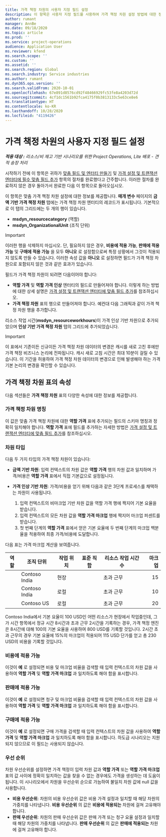 ```yaml
---
title: 가격 책정 차원의 사용자 지정 필드 설정
description: 이 항목은 사용자 지정 필드를 사용하여 가격 책정 차원 설정 방법에 대한 정보를 제공합니다.
author: rumant
manager: AnnBe
ms.date: 09/18/2020
ms.topic: article
ms.prod: ''
ms.service: project-operations
audience: Application User
ms.reviewer: kfend
ms.search.scope: ''
ms.custom: ''
ms.assetid: ''
ms.search.region: Global
ms.search.industry: Service industries
ms.author: rumant
ms.dyn365.ops.version: ''
ms.search.validFrom: 2020-10-01
ms.openlocfilehash: 67e891d8576cd92f48466929fc53fe8a4203d72d
ms.sourcegitcommit: 4cf1dc1561b92fca4175f0b3813133c5e63ce8e6
ms.translationtype: HT
ms.contentlocale: ko-KR
ms.lasthandoff: 10/28/2020
ms.locfileid: "4119426"
---
```

# <a name="set-up-custom-fields-as-pricing-dimensions"></a>가격 책정 차원의 사용자 지정 필드 설정

_**적용 대상 :** 리소스/비 재고 기반 시나리오를 위한 Project Operations, Lite 배포 - 견적 송장 처리_

시작하기 전에 이 항목은 귀하가 [맞춤 필드 및 엔터티 만들기](create-custom-fields-entities-pricing-dimensions.md) 및 [가격 설정 및 트랜잭션 엔터티에 필수 맞춤 필드 추가](add-custom-fields-price-setup-transactional-entities.md) 항목의 절차를 완료했다고 간주합니다. 이러한 절차를 완료하지 않은 경우 돌아가서 완료한 다음 이 항목으로 돌아오십시오. 

이 항목은 맞춤 가격 책정 차원 설정에 대한 정보를 제공합니다. **매개 변수** 페이지의 **금액 기반 가격 책정 차원** 탭에는 가격 책정 차원 엔터티의 레코드가 표시됩니다. 기본적으로 이 탭의 그리드에는 두 개의 행이 있습니다.

- **msdyn_resourcecategory** (역할)
- **msdyn_OrganizationalUnit** (조직 단위)

> [!IMPORTANT]
> 이러한 행을 삭제하지 마십시오. 단, 필요하지 않은 경우, **비용에 적용 가능**, **판매에 적용 가능** 및 **구매에 적용 가능** 을 모두 **아니오** 로 설정함으로써 특정 상황에서 그것이 적용되지 않도록 만들 수 있습니다. 이러한 속성 값을 **아니오** 로 설정하면 필드가 가격 책정 차원으로 포함되지 않은 것과 같은 효과가 있습니다.

필드가 가격 책정 차원이 되려면 다음이어야 합니다:

- **역할 가격** 및 **역할 가격 인상** 엔터티의 필드로 만들어져야 합니다. 이렇게 하는 방법에 대한 상세 설명은 [가격 설정 및 트랜잭션 엔터티에 맞춤 필드 추가](add-custom-fields-price-setup-transactional-entities.md)를 참조하십시오.
- **가격 책정 차원** 표의 행으로 만들어져야 합니다. 예컨대 다음 그래픽과 같이 가격 책정 차원 행을 추가합니다. 

리소스 작업 시간(**msdyn_resourceworkhours**)이 가격 인상 기반 차원으로 추가되었으며 **인상 기반 가격 책정 차원** 탭의 그리드에 추가되었습니다.

> [!IMPORTANT]
> 이 표에서 기존이든 신규이든 가격 책정 차원 데이터의 변경은 캐시를 새로 고친 후에만 가격 책정 비즈니스 논리에 전파됩니다. 캐시 새로 고침 시간은 최대 10분이 걸릴 수 있습니다. 이 기간을 허용하여 가격 책정 차원 데이터의 변경으로 인해 발생해야 하는 가격 기본 논리의 변경을 확인할 수 있습니다.


## <a name="attributes-of-the-pricing-dimensions-table"></a>가격 책정 차원 표의 속성
다음 섹션들은 **가격 책정 차원** 표의 다양한 속성에 대한 정보를 제공합니다.

### <a name="pricing-dimension-name"></a>가격 책정 차원 명칭
이 값은 맞춤 가격 책정 차원에 대한 **역할 가격** 표에 추가되는 필드의 스키마 명칭과 정확히 일치해야 합니다. **역할 가격** 표에 필드를 추가하는 자세한 방법은 [가격 설정 및 트랜잭션 엔터티에 맞춤 필드 추가](add-custom-fields-price-setup-transactional-entities.md)를 참조하십시오.

### <a name="type-of-dimension"></a>차원 타입
다음 두 가지 타입의 가격 책정 차원이 있습니다:
  
  - **금액 기반 차원**: 입력 컨텍스트의 차원 값은 **역할 가격** 행의 차원 값과 일치하며 가격/비용은 **역할 가격** 표에서 직접 기본값으로 설정됩니다.
  - **가격 인상 기반 차원**: 가격/비용을 얻기 위해 다음과 같은 3단계 프로세스를 채택하는 차원이 사용됩니다.
 
    1. 입력 컨텍스트의 비마크업 기반 차원 값을 역할 가격 행에 짝지어 기본 요율을 받습니다.
    2. 입력 컨텍스트의 모든 차원 값을 **역할 가격 마크업** 행에 짝지어 마크업 퍼센트를 받습니다.
    3. 첫 번째 단계의 **역할 가격** 표에서 얻은 기본 요율에 두 번째 단계의 마크업 백분율을 적용하여 최종 가격/비용에 도달합니다.
   
   다음 표는 가격 마크업 계산을 보여줍니다.
  
| 역할        | 조직 단위    |작업 위치      |표준 직함      |리소스 작업 시간 수      |  마크업|
| ------------|-------------|-------------------|--------------------|-------------------------|--------:|
|             | Contoso India|현장            |                    |초과 근무                 |15     |
|             | Contoso India|로컬             |                    |초과 근무                 |10     |
|             | Contoso US   |로컬             |                    |초과 근무                 |20     |


Contoso India에서 기본 요율이 100 USD인 어떤 리소스가 현장에서 작업중인데, 그가 시간 항목에서 정규 시간 8시간과 초과 근무 2시간을 기록하는 경우, 가격 책정 엔진은 8시간에 대해 100의 기본 요율을 사용하여 800 USD를 기록할 것입니다. 2시간 초과 근무의 경우 기본 요율에 15%의 마크업이 적용되어 115 USD 단가를 얻고 총 230 USD의 비용을 기록할 것입니다.

### <a name="applicable-to-cost"></a>비용에 적용 가능 
이것이 **예** 로 설정되면 비용 및 마크업 비율을 검색할 때 입력 컨텍스트의 차원 값을 사용하여 **역할 가격** 및 **역할 가격 마크업** 과 일치하도록 해야 함을 표시합니다.

### <a name="applicable-to-sales"></a>판매에 적용 가능
이것이 **예** 로 설정되면 청구 및 마크업 비율을 검색할 때 입력 컨텍스트의 차원 값을 사용하여 **역할 가격** 및 **역할 가격 마크업** 과 일치하도록 해야 함을 표시합니다.

### <a name="applicable-to-purchase"></a>구매에 적용 가능
이것이 **예** 로 설정되면 구매 가격을 검색할 때 입력 컨텍스트의 차원 값을 사용하여 **역할 가격** 및 **역할 가격 마크업** 과 일치하도록 해야 함을 표시합니다. 하도급 시나리오는 지원되지 않으므로 이 필드는 사용되지 않습니다. 

### <a name="priority"></a>우선 순위
차원 우선순위를 설정하면 가격 책정이 입력 차원 값과 **역할 가격** 또는 **역할 가격 마크업** 표의 값 사이에 정확히 일치하는 값을 찾을 수 없는 경우에도 가격을 생성하는 데 도움이 됩니다. 이 시나리오에서 차원을 우선순위 순으로 가늠하여 불일치 차원 값에 null 값을 사용합니다.

- **비용 우선순위**: 차원의 비용 우선순위 값은 비용 가격 설정과 일치할 때 해당 차원의 가중치를 나타냅니다. **비용 우선순위** 의 값은 **비용에 적용되는** 차원에 걸쳐 고유해야 합니다.
- **판매 우선순위**: 차원의 판매 우선순위 값은 판매 가격 또는 청구 요율 설정과 일치할 때 해당 차원의 가중치를 나타냅니다. **판매 우선순위** 의 값은 **판매에 적용되는** 차원에 걸쳐 고유해야 합니다.

